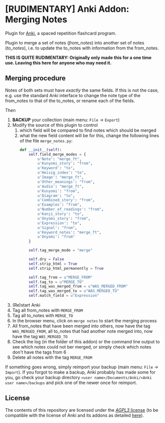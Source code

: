 # [RUDIMENTARY] Anki Addon: Merging Notes 

Plugin for [Anki](https://apps.ankiweb.net/), a spaced repetition flashcard program.

Plugin to merge a set of notes (*from_notes*) into another set of notes (*to_notes*), i.e. to update the to_notes with information from the from_notes.

**THIS IS QUITE RUDIMENTARY: Originally only made this for a one time use. Leaving this here for anyone who may need it.**

## Merging procedure

Notes of both sets must have *exactly* the same fields. If this is not the case, e.g. use the standard Anki interface to change the note type of the from_notes to that of the to_notes, or rename each of the fields.

Then

1. **BACKUP** your collection (main menu: ```File``` → ```Export```)
2. Modify the source of this plugin to control 
    1. which field will be compared to find notes which should be merged
    2. what the new field content will be
   for this, change the following lines of the file ```merge_notes.py```:
        ```py 
        def __init__(self):
            self.field_merge_modes = {
                u'Note': "merge_ft",
                u'Kunyomi_story': "from",
                u'Keyword': "to",
                u'Heisig_index': "to",
                u'Image': "merge_ft",
                u'Other_meanings': "from",
                u'Audio': "merge_ft",
                u'Kunyomi': "from",
                u'Diagram': "to",
                u'Combined_story': "from",
                u'Examples': "from",
                u'Number_of_readings': "from",
                u'Kanji_story': "to",
                u'Onyomi_story': "from",
                u'Expression': "to",
                u'Signal': "from",
                u'Keyword_notes': "merge_ft",
                u'Onyomi': "from"
            }
    
            self.tag_merge_mode = "merge"
    
            self.dry = False
            self.strip_html = True
            self.strip_html_permanently = True
    
            self.tag_from = u"MERGE_FROM"
            self.tag_to = u"MERGE_TO"
            self.tag_was_merged_from = u"WAS_MERGED_FROM"
            self.tag_was_merged_to = u"WAS_MERGED_TO"
            self.match_field = u"Expression"
        ```
3. (Re)start Anki
4. Tag all from_notes with ```MERGE_FROM```
5. Tag all to_notes with ```MERGE_TO``` 
6. In the browser menu, click on ```merge notes``` to start the merging process
7. All from_notes that have been merged into others, now have the tag ```WAS_MERGED_FROM```, all to_notes that had another note merged into, now have the tag ```WAS_MERGED_TO```
8. Check the log (in the folder of this addon) or the command line output to see which notes could not ber merged, or simply check which notes don't have the tags from 6
9. Delete all notes with the tag ```MERGE_FROM```

If something goes wrong, simply reimport your backup (main menu: ```File``` → ```Import```). If you forgot to make a backup, Anki probably has made some for you, go check your backup directory ```<user name>/Documents/Anki/<Anki user name>/backups``` and pick one of the newer once for reimport.

## License

The contents of this repository are licensed under the [*AGPL3* license](https://choosealicense.com/licenses/agpl-3.0/) (to be compatible with the license of Anki and its addons as detailed [here](https://ankiweb.net/account/terms)).